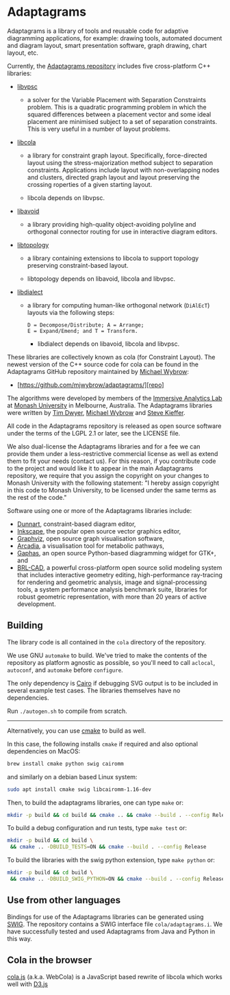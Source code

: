 # Adaptagrams

Adaptagrams is a library of tools and reusable code for adaptive diagramming
applications, for example: drawing tools, automated document and diagram
layout, smart presentation software, graph drawing, chart layout, etc.

Currently, the [Adaptagrams repository][repo] includes five cross-platform C++
libraries:

- [libvpsc][libvpsc]
  - a solver for the Variable Placement with Separation
    Constraints problem. This is a quadratic programming
    problem in which the squared differences between a
    placement vector and some ideal placement are minimised
    subject to a set of separation constraints. This is very
    useful in a number of layout problems.

- [libcola][libcola]
  - a library for constraint graph layout. Specifically,
    force-directed layout using the stress-majorization
    method subject to separation constraints. Applications
    include layout with non-overlapping nodes and clusters,
    directed graph layout and layout preserving the crossing
    roperties of a given starting layout.

  - libcola depends on libvpsc.

- [libavoid][libavoid]
  - a library providing high-quality object-avoiding polyline
    and orthogonal connector routing for use in interactive
    diagram editors.

- [libtopology][libtopology]
  - a library containing extensions to libcola to support
  topology preserving constraint-based layout.
  
  - libtopology depends on libavoid, libcola and libvpsc.

- [libdialect][libdialect]
  - a library for computing human-like orthogonal network
    (`DiAlEcT`) layouts via the following steps:

    ```text
    D = Decompose/Distribute; A = Arrange;
    E = Expand/Emend; and T = Transform.
    ```

    - libdialect depends on libavoid, libcola and libvpsc.

These libraries are collectively known as cola (for Constraint Layout). The
newest version of the C++ source code for cola can be found in the
Adaptagrams GitHub repository maintained by [Michael Wybrow][mw]:

- [https://github.com/mjwybrow/adaptagrams/][repo]

The algorithms were developed by members of the [Immersive Analytics Lab][ialab]
at [Monash University][monash] in Melbourne, Australia.  The Adaptagrams libraries
were written by [Tim Dwyer][td], [Michael Wybrow][mw] and [Steve Kieffer][sk].

All code in the Adaptagrams repository is released as open source software
under the terms of the LGPL 2.1 or later, see the LICENSE file.

We also dual-license the Adaptagrams libraries and for a fee we can provide
them under a less-restrictive commercial license as well as extend them to fit
your needs (contact us).  For this reason, if you contribute code to the
project and would like it to appear in the main Adaptagrams repository, we
require that you assign the copyright on your changes to Monash University with
the following statement: "I hereby assign copyright in this code to Monash
University, to be licensed under the same terms as the rest of the code."

Software using one or more of the Adaptagrams libraries include:

- [Dunnart][dunnart], constraint-based diagram editor,
- [Inkscape][inkscape], the popular open source vector graphics editor,
- [Graphviz][graphviz], open source graph visualisation software,
- [Arcadia][arcadia], a visualisation tool for metabolic pathways,
- [Gaphas][gaphor], an open source Python-based diagramming widget for GTK+, and
- [BRL-CAD][brlcad], a powerful cross-platform open source solid modeling system that includes interactive geometry editing, high-performance ray-tracing for rendering and geometric analysis, image and signal-processing tools, a system performance analysis benchmark suite, libraries for robust geometric representation, with more than 20 years of active development.

## Building

The library code is all contained in the `cola` directory of the repository.

We use GNU `automake` to build.  We've tried to make the contents of the
repository as platform agnostic as possible, so you'll need to call `aclocal`,
`autoconf`, and `automake` before `configure`.

The only dependency is [Cairo][cairo] if debugging SVG output is to be included in several example test cases.  The libraries themselves have no dependencies.

Run `./autogen.sh` to compile from scratch.

---

Alternatively, you can use [cmake](https://cmake.org) to build as well.

In this case, the following installs `cmake` if required and also optional dependencies on MacOS:

```sh
brew install cmake python swig cairomm
```

and similarly on a debian based Linux system:

```sh
sudo apt install cmake swig libcairomm-1.16-dev
```

Then, to build the adaptagrams libraries, one can type `make` or:

```sh
mkdir -p build && cd build && cmake .. && cmake --build . --config Release
```

To build a debug configuration and run tests, type `make test` or:

```sh
mkdir -p build && cd build \
 && cmake .. -DBUILD_TESTS=ON && cmake --build . --config Release
```

To build the libraries with the swig python extension, type `make python` or:

```sh
mkdir -p build && cd build \
 && cmake .. -DBUILD_SWIG_PYTHON=ON && cmake --build . --config Release
```

## Use from other languages

Bindings for use of the Adaptagrams libraries can be generated using [SWIG][swig].  The repository contains a SWIG interface file `cola/adaptagrams.i`.  We have successfully tested and used Adaptagrams from Java and Python in this way.

## Cola in the browser

[cola.js][webcola] (a.k.a. WebCola) is a JavaScript based rewrite of libcola which works well with [D3.js][d3]

[d3]: http://d3js.org/
[webcola]: http://ialab.it.monash.edu/webcola/
[swig]: http://www.swig.org/
[td]: http://users.monash.edu/~tdwyer/
[mw]: http://users.monash.edu/~mwybrow/
[sk]: http://skieffer.info/
[ialab]: http://ialab.it.monash.edu/
[monash]: http://wwww.csse.monash.edu.au/
[libvpsc]: http://www.adaptagrams.org/documentation/libvpsc.html
[libavoid]: http://www.adaptagrams.org/documentation/libavoid.html
[libcola]: http://www.adaptagrams.org/documentation/libcola.html
[libtopology]: http://www.adaptagrams.org/documentation/libtopology.html
[libdialect]: http://www.adaptagrams.org/documentation/libdialect.html
[dunnart]: http://users.monash.edu/~mwybrow/dunnart/
[inkscape]: http://www.inkscape.org/
[graphviz]: http://www.graphviz.org/
[arcadia]: http://arcadiapathways.sourceforge.net/
[gaphor]: http://gaphor.sourceforge.net/
[cairo]: http://cairographics.org/
[repo]: https://github.com/mjwybrow/adaptagrams/
[brlcad]: http://brlcad.org/
